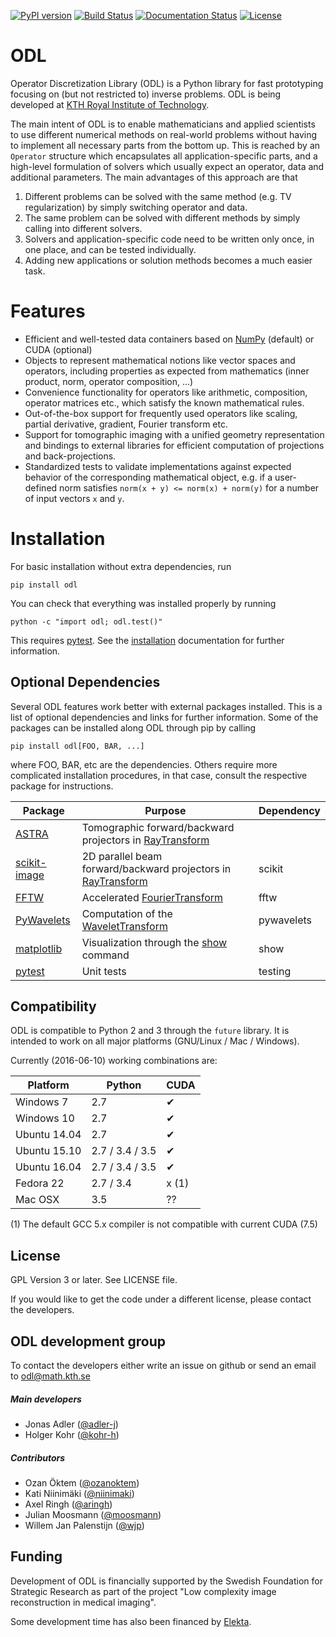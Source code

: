 [![PyPI version](https://badge.fury.io/py/odl.svg)](https://badge.fury.io/py/odl)
[![Build Status](https://travis-ci.org/odlgroup/odl.svg?branch=master)](https://travis-ci.org/odlgroup/odl?branch=master)
[![Documentation Status](https://readthedocs.org/projects/odl/badge/?version=latest)](http://odl.readthedocs.io/?badge=latest)
[![License](https://img.shields.io/badge/license-GPLv3-blue.svg)](http://opensource.org/licenses/GPL-3.0)

ODL
===

Operator Discretization Library (ODL) is a Python library for fast prototyping focusing on (but not restricted to) inverse problems. ODL is being developed at [KTH Royal Institute of Technology](https://www.kth.se/en/sci/institutioner/math).

The main intent of ODL is to enable mathematicians and applied scientists to use different numerical methods on real-world problems without having to implement all necessary parts from the bottom up.
This is reached by an `Operator` structure which encapsulates all application-specific parts, and a high-level formulation of solvers which usually expect an operator, data and additional parameters.
The main advantages of this approach are that

1. Different problems can be solved with the same method (e.g. TV regularization) by simply switching operator and data.
2. The same problem can be solved with different methods by simply calling into different solvers.
3. Solvers and application-specific code need to be written only once, in one place, and can be tested individually.
4. Adding new applications or solution methods becomes a much easier task.

Features
========

- Efficient and well-tested data containers based on [NumPy](https://github.com/numpy/numpy) (default) or CUDA (optional)
- Objects to represent mathematical notions like vector spaces and operators, including properties as expected from mathematics (inner product, norm, operator composition, ...)
- Convenience functionality for operators like arithmetic, composition, operator matrices etc., which satisfy the known mathematical rules.
- Out-of-the-box support for frequently used operators like scaling, partial derivative, gradient, Fourier transform etc.
- Support for tomographic imaging with a unified geometry representation and bindings to external libraries for efficient computation of projections and back-projections.
- Standardized tests to validate implementations against expected behavior of the corresponding mathematical object, e.g. if a user-defined norm satisfies `norm(x + y) <= norm(x) + norm(y)` for a number of input vectors `x` and `y`.

Installation
============
For basic installation without extra dependencies, run

    pip install odl

You can check that everything was installed properly by running

    python -c "import odl; odl.test()"

This requires [pytest](http://pytest.org/latest/). See the [installation](http://odl.readthedocs.org/guide/introduction/installing.html) documentation for further information.


Optional Dependencies
---------------------
Several ODL features work better with external packages installed. This is a list of optional dependencies and links for further information. Some of the packages can be installed along ODL through pip by calling

    pip install odl[FOO, BAR, ...]

where FOO, BAR, etc are the dependencies. Others require more complicated installation procedures, in that case, consult the respective package for instructions.

| Package | Purpose | Dependency |
|---------|---------|------------|
| [ASTRA](https://github.com/astra-toolbox/astra-toolbox)    | Tomographic forward/backward projectors in [RayTransform](http://odl.readthedocs.io/generated/odl.tomo.operators.ray_trafo.RayTransform.html) |  |
| [scikit-image](http://scikit-image.org/)    | 2D parallel beam forward/backward projectors in [RayTransform](http://odl.readthedocs.io/generated/odl.tomo.operators.ray_trafo.RayTransform.html) | scikit |
| [FFTW](https://github.com/pyFFTW/pyFFTW)   | Accelerated [FourierTransform](http://odl.readthedocs.io/generated/odl.trafos.fourier.FourierTransform.html) | fftw |
| [PyWavelets](https://github.com/PyWavelets/pywt)   | Computation of the  [WaveletTransform](http://odl.readthedocs.io/generated/odl.trafos.wavelet.WaveletTransform.html) | pywavelets |
| [matplotlib](http://matplotlib.org/)   | Visualization through the [show](http://odl.readthedocs.io/generated/odl.discr.lp_discr.DiscreteLpVector.show.html) command | show |
| [pytest](http://pytest.org/latest/)   | Unit tests | testing |


Compatibility
-------------
ODL is compatible to Python 2 and 3 through the `future` library. It is intended to work on all major platforms (GNU/Linux / Mac / Windows).

Currently (2016-06-10) working combinations are:

| Platform     | Python          | CUDA  |
|--------------|-----------------|-------|
| Windows 7    | 2.7             | ✔     |
| Windows 10   | 2.7             | ✔     |
| Ubuntu 14.04 | 2.7             | ✔     |
| Ubuntu 15.10 | 2.7 / 3.4 / 3.5 | ✔     |
| Ubuntu 16.04 | 2.7 / 3.4 / 3.5 | ✔     |
| Fedora 22    | 2.7 / 3.4       | x (1) |
| Mac OSX      | 3.5             | ??    |

(1) The default GCC 5.x compiler is not compatible with current CUDA (7.5)


License
-------
GPL Version 3 or later. See LICENSE file.

If you would like to get the code under a different license, please contact the developers.

ODL development group
---------------------
To contact the developers either write an issue on github or send an email to odl@math.kth.se

##### Main developers
- Jonas Adler ([@adler-j](https://github.com/adler-j))
- Holger Kohr ([@kohr-h](https://github.com/kohr-h))

##### Contributors
- Ozan Öktem ([@ozanoktem](https://github.com/ozanoktem))
- Kati Niinimäki ([@niinimaki](https://github.com/niinimaki))
- Axel Ringh ([@aringh](https://github.com/aringh))
- Julian Moosmann ([@moosmann](https://github.com/moosmann))
- Willem Jan Palenstijn ([@wjp](https://github.com/wjp))

Funding
-------
Development of ODL is financially supported by the Swedish Foundation for Strategic Research as part of the project "Low complexity image reconstruction in medical imaging".

Some development time has also been financed by [Elekta](https://www.elekta.com/).

